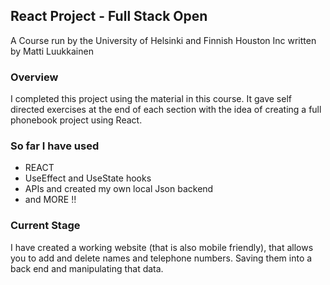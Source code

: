 ## React Project - Full Stack Open
A Course run by the University of Helsinki and Finnish Houston Inc written by Matti Luukkainen

### Overview
I completed this project using the material in this course.  It gave self directed exercises at the end of each section with the idea of creating a full phonebook project using React.

### So far I have used
 - REACT
 - UseEffect and UseState hooks
 - APIs and created my own local Json backend
 - and MORE !!

 
### Current Stage
I have created a working website (that is also mobile friendly), that allows you to add and delete names and telephone numbers.  Saving them into a back end and manipulating that data.